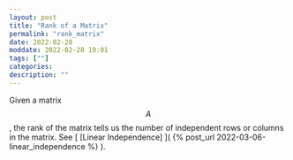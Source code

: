 ```yaml
---
layout: post
title: "Rank of a Matrix"
permalink: "rank_matrix"
date: 2022-02-28
moddate: 2022-02-28 19:01
tags: [""]
categories:
description: ""
---
```


Given a matrix $$A$$, the rank of the matrix tells us the number of independent
rows or columns in the matrix. See [ [Linear Independence] ]( {% post_url
2022-03-06-linear_independence %} ).
